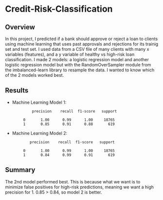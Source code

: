 # Credit-Risk-Classification

## Overview

In this project, I predicted if a bank should approve or reject a loan to clients using machine learning that uses past approvals and rejections for its trainig set and test set. I used data from a CSV file of many clients with many x variables (features), and a y variable of healthy vs high-risk loan classification. I made 2 models: a logistic regression model and another logistic regression model but with the RandomOverSampler module from the imbalanced-learn library to resample the data. I wanted to know which of the 2 models worked best.


## Results

* Machine Learning Model 1:

               precision    recall  f1-score   support

           0       1.00      0.99      1.00     18765
           1       0.85      0.91      0.88       619

* Machine Learning Model 2:

              precision    recall  f1-score   support

           0       1.00      0.99      1.00     18765
           1       0.84      0.99      0.91       619

## Summary

The 2nd model performed best. This is because what we want is to minimize false positives for high-risk predictions, meaning we want a high precision for 1. 0.85 > 0.84, so model 2 is better. 
